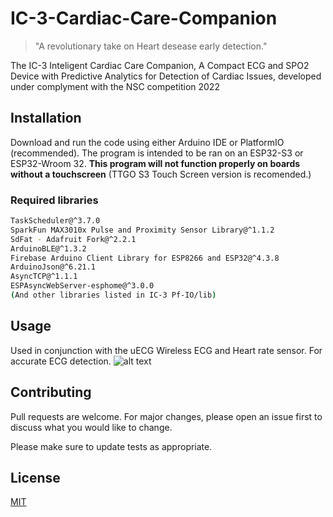 # IC-3-Cardiac-Care-Companion
>"A revolutionary take on Heart desease early detection."

The IC-3 Inteligent Cardiac Care Companion, A Compact ECG and SPO2 Device with Predictive Analytics for Detection of Cardiac Issues, developed under complyment with the NSC competition 2022

## Installation

Download and run the code using either Arduino IDE or PlatformIO (recommended). The program is intended to be ran on an ESP32-S3 or ESP32-Wroom 32.
**This program will not function properly on boards without a touchscreen** 
(TTGO S3 Touch Screen version is recomended.)

### Required libraries
```bash
TaskScheduler@^3.7.0
SparkFun MAX3010x Pulse and Proximity Sensor Library@^1.1.2
SdFat - Adafruit Fork@^2.2.1
ArduinoBLE@^1.3.2
Firebase Arduino Client Library for ESP8266 and ESP32@^4.3.8
ArduinoJson@^6.21.1
AsyncTCP@^1.1.1
ESPAsyncWebServer-esphome@^3.0.0
(And other libraries listed in IC-3 Pf-IO/lib)
```

## Usage

Used in conjunction with the uECG Wireless ECG and Heart rate sensor. For accurate ECG detection.
![alt text](https://cdn.hackaday.io/images/resize/1400x500/1780591562187664851.jpg)

## Contributing

Pull requests are welcome. For major changes, please open an issue first
to discuss what you would like to change.

Please make sure to update tests as appropriate.

## License

[MIT](https://choosealicense.com/licenses/mit/)
